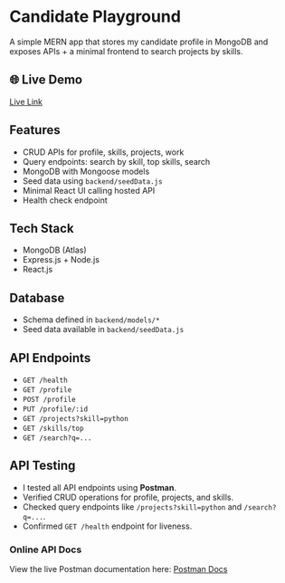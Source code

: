 # Candidate Playground 

A simple MERN app that stores my candidate profile in MongoDB and exposes APIs + a minimal frontend to search projects by skills.

## 🌐 Live Demo
[Live Link](https://mern-candidate-playground.onrender.com/) 

## Features
- CRUD APIs for profile, skills, projects, work
- Query endpoints: search by skill, top skills, search
- MongoDB with Mongoose models
- Seed data using `backend/seedData.js`
- Minimal React UI calling hosted API
- Health check endpoint

## Tech Stack
- MongoDB (Atlas)
- Express.js + Node.js
- React.js

## Database
- Schema defined in `backend/models/*`
- Seed data available in `backend/seedData.js`

## API Endpoints
- `GET /health` 
- `GET /profile`
- `POST /profile`
- `PUT /profile/:id`
- `GET /projects?skill=python`
- `GET /skills/top`
- `GET /search?q=...`

## API Testing
- I tested all API endpoints using **Postman**.  
- Verified CRUD operations for profile, projects, and skills.  
- Checked query endpoints like `/projects?skill=python` and `/search?q=...`.  
- Confirmed `GET /health` endpoint for liveness.  

### Online API Docs
View the live Postman documentation here: [Postman Docs](https://simran-savita-s-team.postman.co/workspace/Simran-Savita's-Workspace~754ce820-207d-48bb-87a7-417b5c2224d8/request/47949641-1d0f414a-f32e-4207-b8ec-c80c8d1d2e50?action=share&creator=47949641&ctx=documentation)

